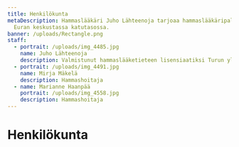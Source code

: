 ```yaml
---
title: Henkilökunta
metaDescription: Hammaslääkäri Juho Lähteenoja tarjoaa hammaslääkäripalveluita
  Euran keskustassa katutasossa.
banner: /uploads/Rectangle.png
staff:
  - portrait: /uploads/img_4485.jpg
    name: Juho Lähteenoja
    description: Valmistunut hammaslääketieteen lisensiaatiksi Turun yliopistosta 2018.
  - portrait: /uploads/img_4491.jpg
    name: Mirja Mäkelä
    description: Hammashoitaja
  - name: Marianne Haanpää
    portrait: /uploads/img_4558.jpg
    description: Hammashoitaja
---
```


# Henkilökunta
